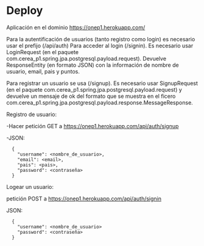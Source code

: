 # Deploy
Aplicación en el dominio https://onep1.herokuapp.com/

Para la autentificación de usuarios (tanto registro como login) es necesario usar el prefijo (/api/auth)
Para acceder al login (/signin). Es necesario usar LoginRequest (en el paquete com.cerea_p1.spring.jpa.postgresql.payload.request). Devuelve ResponseEntity (en formato JSON) con la información de nombre de usuario, email, pais y puntos.

Para registrar un usuario se usa (/signup). Es necesario usar SignupRequest (en el paquete com.cerea_p1.spring.jpa.postgresql.payload.request) y devuelve un mensaje de ok del formato que se muestra en el ficero com.cerea_p1.spring.jpa.postgresql.payload.response.MessageResponse.

Registro de usuario:

  -Hacer petición GET a https://onep1.herokuapp.com/api/auth/signup
  
  -JSON:
  
      {
        "username": <nombre_de_usuario>,
        "email": <email>,
        "pais": <pais>,
        "password": <contraseña>
      }

Logear un usuario:

  petición POST a https://onep1.herokuapp.com/api/auth/signin

  JSON:
      
      {
        "username": <nombre_de_usuario>
        "password": <contraseña>
      }
      
